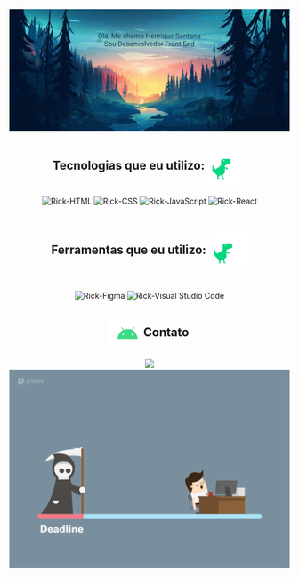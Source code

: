 
<div style="display: flex" align="center">
  <img width="750" src="https://github.com/rick-silva/rick-silva/blob/main/Wallpaper5.png?raw=true" />
</div>
  
<h2 align="center"> Tecnologias que eu utilizo: <img align="center" alt="gif do t-rex da google com coração" src="https://github.com/rick-silva/rick-silva/blob/main/giphyRex.gif?raw=true" width="70"></h2>
<div align="center">
  <img align="center" alt="Rick-HTML" src="https://img.shields.io/badge/HTML5-E34F26?style=for-the-badge&logo=html5&logoColor=white" />
  <img align="center" alt="Rick-CSS" src="https://img.shields.io/badge/CSS3-1572B6?style=for-the-badge&logo=css3&logoColor=white" />
  <img align="center" alt="Rick-JavaScript" src="https://img.shields.io/badge/JavaScript-323330?style=for-the-badge&logo=javascript&logoColor=F7DF1E" />
  <img align="center" alt="Rick-React" src="https://img.shields.io/badge/React-20232A?style=for-the-badge&logo=react&logoColor=61DAFB" />
</div>
<br>

<h2 align="center"> Ferramentas que eu utilizo: <img align="center" alt="gif do t-rex da google com coração" src="https://github.com/rick-silva/rick-silva/blob/main/giphyRex.gif?raw=true" width="70"></h2>
<div align="center" style="display: inline_block;"><br>
  <img align="center" alt="Rick-Figma" src="https://img.shields.io/badge/Figma-F24E1E?style=for-the-badge&logo=figma&logoColor=white" />
  <img align="center" alt="Rick-Visual Studio Code" src="https://img.shields.io/badge/Visual_Studio_Code-0078D4?style=for-the-badge&logo=visual%20studio%20code&logoColor=white" />
</div>

<div align="center">
<h2 align="center"><img align="center" alt="gif android mobile" src="https://github.com/rick-silva/rick-silva/blob/main/giphyAndroid.gif?raw=true" width="60">Contato </h2><a href="https://www.linkedin.com/in/henrique-santana-445357198" target="_blank"><img src="https://img.shields.io/badge/LinkedIn-0077B5?style=for-the-badge&logo=linkedin&logoColor=white" target="_blank"></a>
</div>

<div align="center">
  <img align="center" alt="gif android mobile" src="https://github.com/rick-silva/rick-silva/blob/main/deadline.gif?raw=true" width="600">
</div>

